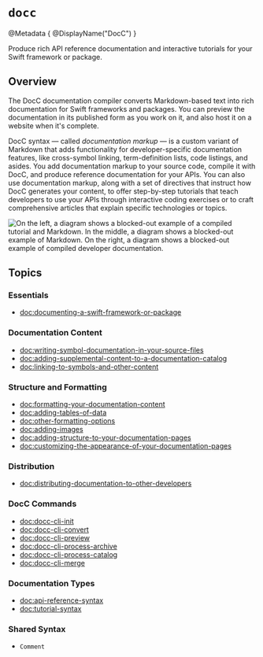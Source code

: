 # ``docc``

@Metadata {
    @DisplayName("DocC")
}

Produce rich API reference documentation and interactive tutorials for your Swift framework or package.

## Overview

The DocC documentation compiler converts Markdown-based text into rich documentation for Swift frameworks and packages. You can preview the documentation in its published form as you work on it, and also host it on a website when it's complete.

DocC syntax — called _documentation markup_ — is a custom variant of Markdown that adds functionality for developer-specific documentation features, like cross-symbol linking, term-definition lists, code listings, and asides. You add documentation markup to your source code, compile it with DocC, and produce reference documentation for your APIs. You can also use documentation markup, along with a set of directives that instruct how DocC generates your content, to offer step-by-step tutorials that teach developers to use your APIs through interactive coding exercises or to craft comprehensive articles that explain specific technologies or topics.

![On the left, a diagram shows a blocked-out example of a compiled tutorial and Markdown. In the middle, a diagram shows a blocked-out example of Markdown. On the right, a diagram shows a blocked-out example of compiled developer documentation.](docc-hero)

## Topics

### Essentials

- <doc:documenting-a-swift-framework-or-package>

### Documentation Content

- <doc:writing-symbol-documentation-in-your-source-files>
- <doc:adding-supplemental-content-to-a-documentation-catalog>
- <doc:linking-to-symbols-and-other-content>

### Structure and Formatting

- <doc:formatting-your-documentation-content>
- <doc:adding-tables-of-data>
- <doc:other-formatting-options>
- <doc:adding-images>
- <doc:adding-structure-to-your-documentation-pages>
- <doc:customizing-the-appearance-of-your-documentation-pages>

### Distribution

- <doc:distributing-documentation-to-other-developers>

### DocC Commands

- <doc:docc-cli-init>
- <doc:docc-cli-convert>
- <doc:docc-cli-preview>
- <doc:docc-cli-process-archive>
- <doc:docc-cli-process-catalog>
- <doc:docc-cli-merge>

### Documentation Types

- <doc:api-reference-syntax>
- <doc:tutorial-syntax>

### Shared Syntax

- ``Comment``

<!-- Copyright (c) 2021-2024 Apple Inc and the Swift Project authors. All Rights Reserved. -->
